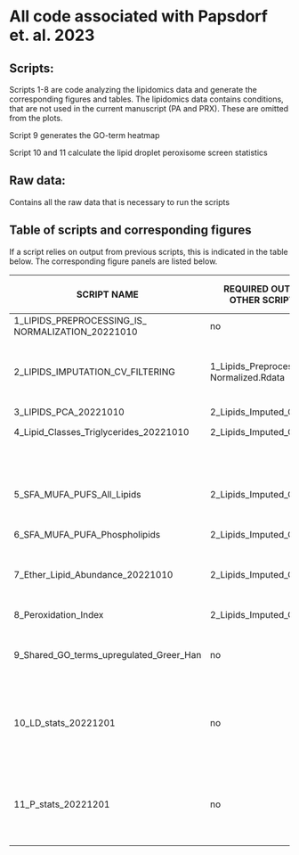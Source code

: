 # All code associated with Papsdorf et. al. 2023
## Scripts:
Scripts 1-8 are code analyzing the lipidomics data and generate the corresponding figures and tables. The lipidomics data contains conditions, that are not used in the current manuscript (PA and PRX). These are omitted from the plots.

Script 9 generates the GO-term heatmap

Script 10 and 11 calculate the lipid droplet peroxisome screen statistics

## Raw data:
Contains all the raw data that is necessary to run the scripts

## Table of scripts and corresponding figures
If a script relies on output from previous scripts, this is indicated in the table below. The corresponding figure panels are listed below.

|SCRIPT NAME|REQUIRED OUTPUTS FROM <br>OTHER SCRIPTS TO RUN| OUTPUT|FIGURE PANELS/ TABLES|
  ---|---|---|---
  |1_LIPIDS_PREPROCESSING_IS_<br>NORMALIZATION_20221010|no|1_Lipids_Preprocessed_Normalized.csv||
  |||1_Lipids_Preprocessed_Normalized.Rdata||
  |2_LIPIDS_IMPUTATION_CV_FILTERING|1_Lipids_Preprocessed_<br>Normalized.Rdata|2_Lipids_Imputed_CVfiltered.csv |Extended Data Table 3|
  |||2_Lipids_Imputed_CVfiltered.Rdata||
  |3_LIPIDS_PCA_20221010|2_Lipids_Imputed_CVfiltered.Rdata|3_PCA.pdf |Figure 4b|
  |4_Lipid_Classes_Triglycerides_20221010|	2_Lipids_Imputed_CVfiltered.Rdata	|4_Classes.csv|Data Table 1|
  |||	4_Class_TG.pdf|Extdended Data Figure 4a|
  |5_SFA_MUFA_PUFS_All_Lipids	|2_Lipids_Imputed_CVfiltered.Rdata|5_SFA_MUFA_PUFA_All_Lipids.csv| Data Table 1|	
  |||5_SFA-MUFA-PUFA_All_Lipids.pdf|Figure 4c|
  |6_SFA_MUFA_PUFA_Phospholipids	|2_Lipids_Imputed_CVfiltered.Rdata|6_SFA_MUFA_PUFA_Phospholipids.csv|	Data Table 1 |
  |||6_MUFAtoPUFA_Phospholipids.pdf|Figure 4d|
  |7_Ether_Lipid_Abundance_20221010|	2_Lipids_Imputed_CVfiltered.Rdata|	7_Ether_Lipids.csv	| Data Table 1 |
  |||7_Ether_Lipids.pdf|Figure 4e|
  |8_Peroxidation_Index|	2_Lipids_Imputed_CVfiltered.Rdata	|8_Peroxidation_Index_All_Lipids.csv|	Data Table 1|
  |||8_PI_All_Lipids.pdf|Figure 4g|
  |9_Shared_GO_terms_upregulated_Greer_Han|	no	|9_Shared_GO_terms.csv	|Data Table 1|
  |||9_Shared_Go_term_heatmap|Figure 5b|
  |10_LD_stats_20221201|	no	|10_Lipid_droplet_stats_20221201.csv	|Data Table 1, coloring of significance in Extended Data Figure 5n|
  |11_P_stats_20221201|	no	|11_Peroxisome_stats_20221201.csv	|Data Table 1, coloring of significance in Extended Data Figure 5o|
  
